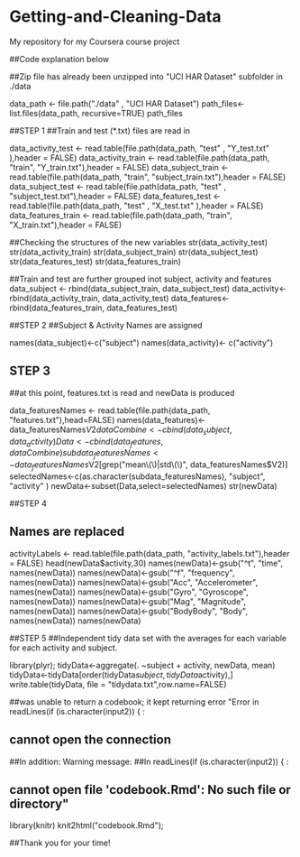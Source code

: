 Getting-and-Cleaning-Data
=========================

My repository for my Coursera course project

##Code explanation below

##Zip file has already been unzipped into "UCI HAR Dataset" subfolder in ./data

data_path <- file.path("./data" , "UCI HAR Dataset")
path_files<-list.files(data_path, recursive=TRUE)
path_files

##STEP 1
##Train and test (*.txt) files are read in

data_activity_test  <- read.table(file.path(data_path, "test" , "Y_test.txt" ),header = FALSE)
data_activity_train <- read.table(file.path(data_path, "train", "Y_train.txt"),header = FALSE)
data_subject_train <- read.table(file.path(data_path, "train", "subject_train.txt"),header = FALSE)
data_subject_test  <- read.table(file.path(data_path, "test" , "subject_test.txt"),header = FALSE)
data_features_test  <- read.table(file.path(data_path, "test" , "X_test.txt" ),header = FALSE)
data_features_train <- read.table(file.path(data_path, "train", "X_train.txt"),header = FALSE)

##Checking the structures of the new variables
str(data_activity_test)
str(data_activity_train)
str(data_subject_train)
str(data_subject_test)
str(data_features_test)
str(data_features_train)

##Train and test are further grouped inot subject, activity and features
data_subject <- rbind(data_subject_train, data_subject_test)
data_activity<- rbind(data_activity_train, data_activity_test)
data_features<- rbind(data_features_train, data_features_test)

##STEP 2
##Subject & Activity Names are assigned 

names(data_subject)<-c("subject")
names(data_activity)<- c("activity")

## STEP 3
##at this point, features.txt is read and newData is produced

data_featuresNames <- read.table(file.path(data_path, "features.txt"),head=FALSE)
names(data_features)<- data_featuresNames$V2
dataCombine <- cbind(data_subject, data_activity)
Data <- cbind(data_features, dataCombine)
subdata_featuresNames<-data_featuresNames$V2[grep("mean\\(\\)|std\\(\\)", data_featuresNames$V2)]
selectedNames<-c(as.character(subdata_featuresNames), "subject", "activity" )
newData<-subset(Data,select=selectedNames)
str(newData)

##STEP 4
## Names are replaced
activityLabels <- read.table(file.path(data_path, "activity_labels.txt"),header = FALSE)
head(newData$activity,30)
names(newData)<-gsub("^t", "time", names(newData))
names(newData)<-gsub("^f", "frequency", names(newData))
names(newData)<-gsub("Acc", "Accelerometer", names(newData))
names(newData)<-gsub("Gyro", "Gyroscope", names(newData))
names(newData)<-gsub("Mag", "Magnitude", names(newData))
names(newData)<-gsub("BodyBody", "Body", names(newData))
names(newData)

##STEP 5
##Independent tidy data set with the averages for each variable for each activity and subject.

library(plyr);
tidyData<-aggregate(. ~subject + activity, newData, mean)
tidyData<-tidyData[order(tidyData$subject,tidyData$activity),]
write.table(tidyData, file = "tidydata.txt",row.name=FALSE)

##was unable to return a codebook; it kept returning error "Error in readLines(if (is.character(input2)) { : 
##  cannot open the connection
##In addition: Warning message:
##In readLines(if (is.character(input2)) { :
##  cannot open file 'codebook.Rmd': No such file or directory"
library(knitr)
knit2html("codebook.Rmd");


##Thank you for your time!
